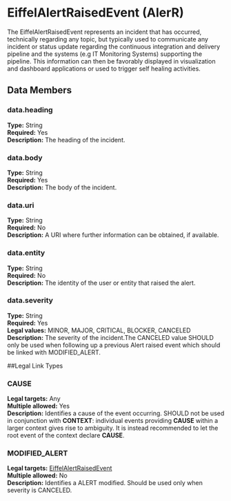 <!---
   Copyright 2018 Ericsson AB.
   For a full list of individual contributors, please see the commit history.

   Licensed under the Apache License, Version 2.0 (the "License");
   you may not use this file except in compliance with the License.
   You may obtain a copy of the License at

       http://www.apache.org/licenses/LICENSE-2.0

   Unless required by applicable law or agreed to in writing, software
   distributed under the License is distributed on an "AS IS" BASIS,
   WITHOUT WARRANTIES OR CONDITIONS OF ANY KIND, either express or implied.
   See the License for the specific language governing permissions and
   limitations under the License.
--->

# EiffelAlertRaisedEvent (AlerR)
The EiffelAlertRaisedEvent represents an incident that has occurred, technically regarding any topic,
but typically used to communicate any incident or status update regarding the continuous integration 
and delivery pipeline and the systems (e.g IT Monitoring Systems) supporting the pipeline. 
This information can then be favorably displayed in visualization and dashboard applications or used to trigger self healing activities.

## Data Members
### data.heading
__Type:__ String  
__Required:__ Yes  
__Description:__ The heading of the incident.

### data.body
__Type:__ String  
__Required:__ Yes  
__Description:__ The body of the incident.

### data.uri
__Type:__ String  
__Required:__ No  
__Description:__ A URI where further information can be obtained, if available.

### data.entity
__Type:__ String  
__Required:__ No  
__Description:__ The identity of the user or entity that raised the alert.

### data.severity
__Type:__ String  
__Required:__ Yes  
__Legal values:__ MINOR, MAJOR, CRITICAL, BLOCKER, CANCELED
__Description:__ The severity of the incident.The CANCELED value SHOULD only be used when following up a 
previous Alert raised event which should be linked with MODIFIED_ALERT.

##Legal Link Types
### CAUSE
__Legal targets:__ Any  
__Multiple allowed:__ Yes  
__Description:__ Identifies a cause of the event occurring. SHOULD not be used in conjunction with __CONTEXT__: individual events providing __CAUSE__ within a larger context gives rise to ambiguity. It is instead recommended to let the root event of the context declare __CAUSE__.  

### MODIFIED_ALERT
__Legal targets:__ [EiffelAlertRaisedEvent](https://github.com/Ericsson/eiffel-operations-extension/blob/master/eiffel-vocabulary/EiffelAlertRaisedEvent.md)  
__Multiple allowed:__ No  
__Description:__ Identifies a ALERT modified. Should be used only when severity is CANCELED.